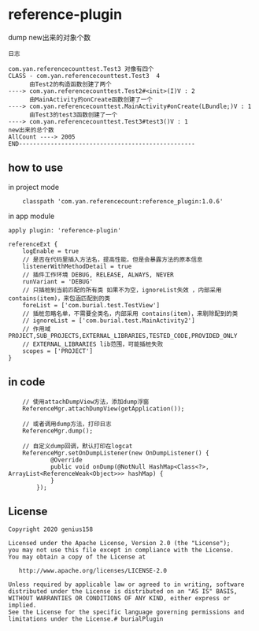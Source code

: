 # reference-plugin
dump new出来的对象个数

```
日志

com.yan.referencecounttest.Test3 对像有四个
CLASS - com.yan.referencecounttest.Test3  4
      由Test2的构造函数创建了两个
----> com.yan.referencecounttest.Test2#<init>(I)V : 2
      由MainActivity的onCreate函数创建了一个
----> com.yan.referencecounttest.MainActivity#onCreate(LBundle;)V : 1
      由Test3的test3函数创建了一个
----> com.yan.referencecounttest.Test3#test3()V : 1
new出来的总个数
AllCount ----> 2005 
END--------------------------------------------------
```

## how to use 
in project mode
```
    classpath 'com.yan.referencecount:reference_plugin:1.0.6'
```
 in app module
```
apply plugin: 'reference-plugin'

referenceExt {
    logEnable = true
    // 是否在代码里插入方法名，提高性能，但是会暴露方法的原本信息
    listenerWithMethodDetail = true
    // 插件工作环境 DEBUG, RELEASE, ALWAYS, NEVER
    runVariant = 'DEBUG'
    // 只插桩到当前匹配的所有类 如果不为空，ignoreList失效 ，内部采用 contains(item)，来包涵匹配到的类
    foreList = ['com.burial.test.TestView']
    // 插桩忽略名单，不需要全类名，内部采用 contains(item)，来剔除配到的类
    // ignoreList = ['com.burial.test.MainActivity2']
    // 作用域 PROJECT,SUB_PROJECTS,EXTERNAL_LIBRARIES,TESTED_CODE,PROVIDED_ONLY
    // EXTERNAL_LIBRARIES lib范围，可能插桩失败
    scopes = ['PROJECT']
}

```

## in code 
```
    // 使用attachDumpView方法，添加dump浮窗
    ReferenceMgr.attachDumpView(getApplication());

    // 或者调用dump方法，打印日志
    ReferenceMgr.dump();

    // 自定义dump回调，默认打印在logcat
    ReferenceMgr.setOnDumpListener(new OnDumpListener() {
            @Override
            public void onDump(@NotNull HashMap<Class<?>, ArrayList<ReferenceWeak<Object>>> hashMap) {
            }
        });

```

## License

    Copyright 2020 genius158

    Licensed under the Apache License, Version 2.0 (the "License");
    you may not use this file except in compliance with the License.
    You may obtain a copy of the License at

       http://www.apache.org/licenses/LICENSE-2.0

    Unless required by applicable law or agreed to in writing, software
    distributed under the License is distributed on an "AS IS" BASIS,
    WITHOUT WARRANTIES OR CONDITIONS OF ANY KIND, either express or implied.
    See the License for the specific language governing permissions and
    limitations under the License.# burialPlugin
